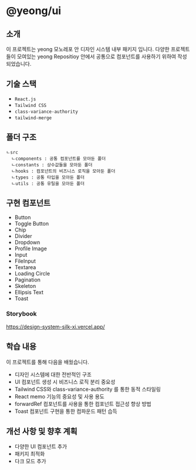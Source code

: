 # @yeong/ui

## 소개

이 프로젝트는 yeong 모노레포 안 디자인 시스템 내부 패키지 입니다.
다양한 프로젝트들이 모여있는 yeong Repositioy 안에서 공통으로 컴포넌트를 사용하기 위하여 작성되었습니다.

## 기술 스택

- `React.js`
- `Tailwind CSS`
- `class-variance-authority`
- `tailwind-merge`

## 폴더 구조

```
ㄴsrc
  ㄴcomponents : 공통 컴포넌트를 모아둔 폴더
  ㄴconstants : 상수값들을 모아둔 폴더
  ㄴhooks : 컴포넌트의 비즈니스 로직을 모아둔 폴더
  ㄴtypes : 공통 타입을 모아둔 폴더
  ㄴutils : 공통 유틸을 모아둔 폴더
```

## 구현 컴포넌트

- Button
- Toggle Button
- Chip
- Divider
- Dropdown
- Profile Image
- Input
- FileInput
- Textarea
- Loading Circle
- Pagination
- Skeleton
- Ellipsis Text
- Toast

### Storybook

https://design-system-silk-xi.vercel.app/

## 학습 내용

이 프로젝트를 통해 다음을 배웠습니다.

- 디자인 시스템에 대한 전반적인 구조
- UI 컴포넌트 생성 시 비즈니스 로직 분리 중요성
- Tailwind CSS와 class-variance-authority 를 통한 동적 스타일링
- React memo 기능의 중요성 및 사용 용도
- forwardRef 컴포넌트를 사용을 통한 컴포넌트 접근성 향상 방법
- Toast 컴포넌트 구현을 통한 컴파운드 패턴 습득

## 개선 사항 및 향후 계획

- 다양한 UI 컴포넌트 추가
- 패키지 최적화
- 다크 모드 추가
